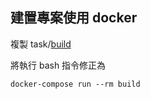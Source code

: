 建置專案使用 docker
-------------------

複製 task/[build](../task/build)

將執行 bash 指令修正為

```
docker-compose run --rm build
```
